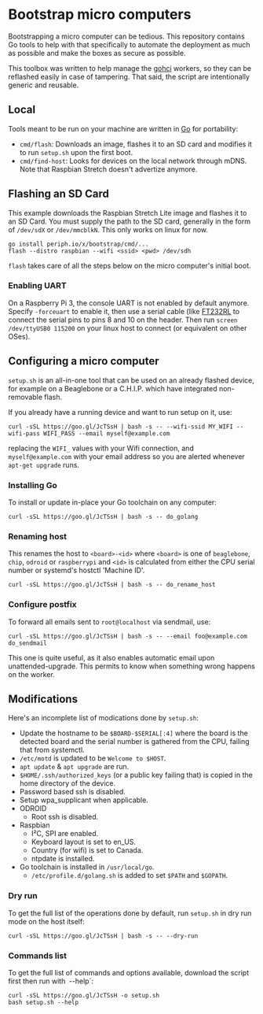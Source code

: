# Bootstrap micro computers

Bootstrapping a micro computer can be tedious. This repository contains Go tools
to help with that specifically to automate the deployment as much as possible
and make the boxes as secure as possible.

This toolbox was written to help manage the
[gohci](https://github.com/periph/gohci) workers, so they can be reflashed
easily in case of tampering. That said, the script are intentionally generic and
reusable.


## Local

Tools meant to be run on your machine are written in [Go](https://golang.org/)
for portability:

- `cmd/flash`: Downloads an image, flashes it to an SD card and modifies it to
  run `setup.sh` upon the first boot.
- `cmd/find-host`: Looks for devices on the local network through mDNS. Note
  that Raspbian Stretch doesn't advertize anymore.


## Flashing an SD Card

This example downloads the Raspbian Stretch Lite image and flashes it to an SD
Card. You must supply the path to the SD card, generally in the form of
`/dev/sdX` or `/dev/mmcblkN`. This only works on linux for now.

```
go install periph.io/x/bootstrap/cmd/...
flash --distro raspbian --wifi <ssid> <pwd> /dev/sdh
```

`flash` takes care of all the steps below on the micro computer's initial boot.


### Enabling UART

On a Raspberry Pi 3, the console UART is not enabled by default anymore. Specify
`-forceuart` to enable it, then use a serial cable (like
[FT232RL](https://www.adafruit.com/product/70) to connect the serial pins to
pins 8 and 10 on the header. Then run `screen /dev/ttyUSB0 115200` on your linux
host to connect (or equivalent on other OSes).


## Configuring a micro computer

`setup.sh` is an all-in-one tool that can be used on an already flashed device,
for example on a Beaglebone or a C.H.I.P. which have integrated non-removable
flash.

If you already have a running device and want to run setup on it, use:

```
curl -sSL https://goo.gl/JcTSsH | bash -s -- --wifi-ssid MY_WIFI --wifi-pass WIFI_PASS --email myself@example.com
```

replacing the `WIFI_` values with your Wifi connection, and `myself@example.com`
with your email address so you are alerted whenever `apt-get upgrade` runs.


### Installing Go

To install or update in-place your Go toolchain on any computer:

```
curl -sSL https://goo.gl/JcTSsH | bash -s -- do_golang
```


### Renaming host

This renames the host to `<board>-<id>` where `<board>` is one of `beaglebone`,
`chip`, `odroid` or `raspberrypi` and `<id>` is calculated from either the CPU
serial number or systemd's hostctl 'Machine ID'.

```
curl -sSL https://goo.gl/JcTSsH | bash -s -- do_rename_host
```


### Configure postfix

To forward all emails sent to `root@localhost` via sendmail, use:

```
curl -sSL https://goo.gl/JcTSsH | bash -s -- --email foo@example.com do_sendmail
```

This one is quite useful, as it also enables automatic email upon
unattended-upgrade. This permits to know when something wrong happens on the
worker.


## Modifications

Here's an incomplete list of modications done by `setup.sh`:

- Update the hostname to be `$BOARD-$SERIAL[:4]` where the board is the detected
  board and the serial number is gathered from the CPU, failing that from
  systemctl.
- `/etc/motd` is updated to be `Welcome to $HOST`.
- `apt update` & `apt upgrade` are run.
- `$HOME/.ssh/authorized_keys` (or a public key failing that) is copied in the
  home directory of the device.
- Password based ssh is disabled.
- Setup wpa_supplicant when applicable.
- ODROID
  - Root ssh is disabled.
- Raspbian
  - I²C, SPI are enabled.
  - Keyboard layout is set to en_US.
  - Country (for wifi) is set to Canada.
  - ntpdate is installed.
- Go toolchain is installed in `/usr/local/go`.
  - `/etc/profile.d/golang.sh` is added to set `$PATH` and `$GOPATH`.


### Dry run

To get the full list of the operations done by default, run `setup.sh` in dry
run mode on the host itself:

```
curl -sSL https://goo.gl/JcTSsH | bash -s -- --dry-run
```


### Commands list

To get the full list of commands and options available, download the script
first then run with` `--help`:

```
curl -sSL https://goo.gl/JcTSsH -o setup.sh
bash setup.sh --help
```
